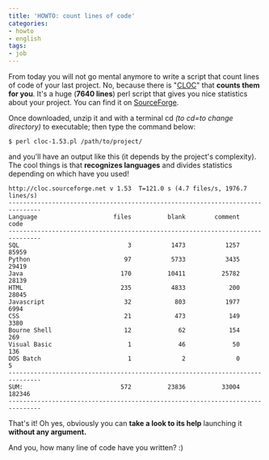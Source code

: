 ```yaml
---
title: 'HOWTO: count lines of code'
categories:
- howto
- english
tags:
- job
---
```

From today you will not go mental anymore to write a script that count lines
of code of your last project. No, because there is
"[CLOC](http://cloc.sourceforge.net/)" that **counts them for you**. It's a huge
(**7640 lines**) perl script that gives you nice statistics about your project.
You can find it on [SourceForge](http://cloc.sourceforge.net/).

Once downloaded, unzip it and with a terminal cd _(to cd=to change directory)_
to executable; then type the command below:

```    
$ perl cloc-1.53.pl /path/to/project/
```

and you'll have an output like this (it depends by the project's complexity).
The cool things is that **recognizes languages** and divides statistics
depending on which have you used!

```
http://cloc.sourceforge.net v 1.53  T=121.0 s (4.7 files/s, 1976.7 lines/s)
-------------------------------------------------------------------------------
Language                     files          blank        comment           code
-------------------------------------------------------------------------------
SQL                              3           1473           1257          85959
Python                          97           5733           3435          29419
Java                           170          10411          25782          28139
HTML                           235           4833            200          28045
Javascript                      32            803           1977           6994
CSS                             21            473            149           3380
Bourne Shell                    12             62            154            269
Visual Basic                     1             46             50            136
DOS Batch                        1              2              0              5
-------------------------------------------------------------------------------
SUM:                           572          23836          33004         182346
-------------------------------------------------------------------------------
```
  
That's it! Oh yes, obviously you can **take a look to its help** launching it
**without any argument.**

And you, how many line of code have you written? :)
